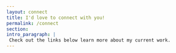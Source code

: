 ```yaml
---
layout: connect
title: I'd love to connect with you!
permalink: /connect
section:
intro_paragraph: |
 Check out the links below learn more about my current work.
---
```


